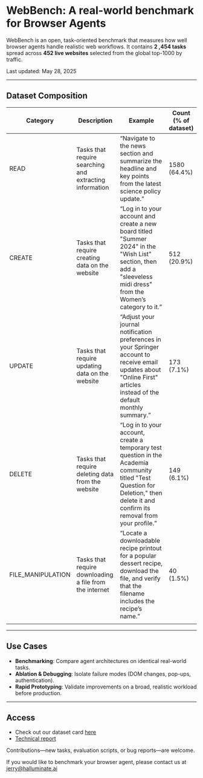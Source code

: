 

# WebBench: A real-world benchmark for Browser Agents

WebBench is an open, task-oriented benchmark that measures how well browser agents handle realistic web workflows.
It contains **2 ,454 tasks** spread across **452 live websites** selected from the global top-1000 by traffic.

Last updated: May 28, 2025

---

## Dataset Composition

| Category           | Description                                             | Example                                                                                                                                                                             | Count (% of dataset) |
| ------------------ | ------------------------------------------------------- | ----------------------------------------------------------------------------------------------------------------------------------------------------------------------------------- | -------------------- |
| READ               | Tasks that require searching and extracting information | “Navigate to the news section and summarize the headline and key points from the latest science policy update.”                                                                     | 1580 (64.4%)         |
| CREATE             | Tasks that require creating data on the website         | “Log in to your account and create a new board titled "Summer 2024" in the "Wish List" section, then add a "sleeveless midi dress" from the Women’s category to it.”                | 512 (20.9%)          |
| UPDATE             | Tasks that require updating data on the website         | “Adjust your journal notification preferences in your Springer account to receive email updates about "Online First" articles instead of the default monthly summary.”              | 173 (7.1%)           |
| DELETE             | Tasks that require deleting data from the website       | “Log in to your account, create a temporary test question in the Academia community titled "Test Question for Deletion," then delete it and confirm its removal from your profile.” | 149 (6.1%)           |
| FILE\_MANIPULATION | Tasks that require downloading a file from the internet | “Locate a downloadable recipe printout for a popular dessert recipe, download the file, and verify that the filename includes the recipe’s name.”                                   | 40 (1.5%)            |
                                                                                                                                                                     |

---

## Use Cases

* **Benchmarking**: Compare agent architectures on identical real-world tasks.
* **Ablation & Debugging**: Isolate failure modes (DOM changes, pop-ups, authentication).
* **Rapid Prototyping**: Validate improvements on a broad, realistic workload before production.

---

## Access

* Check out our dataset card [here](https://huggingface.co/datasets/Halluminate/WebBench)
* [Technical report](https://halluminate.ai/blog/benchmark)

Contributions—new tasks, evaluation scripts, or bug reports—are welcome.

If you would like to benchmark your browser agent, please contact us at jerry@halluminate.ai 

